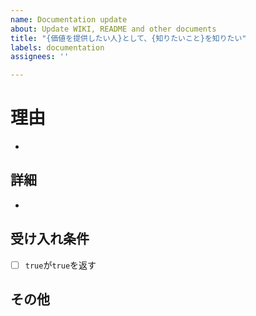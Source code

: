 ```yaml
---
name: Documentation update
about: Update WIKI, README and other documents
title: "{価値を提供したい人}として、{知りたいこと}を知りたい"
labels: documentation
assignees: ''

---
```


# 理由
- 
## 詳細
- 
## 受け入れ条件
- [ ] `true`が`true`を返す
## その他
